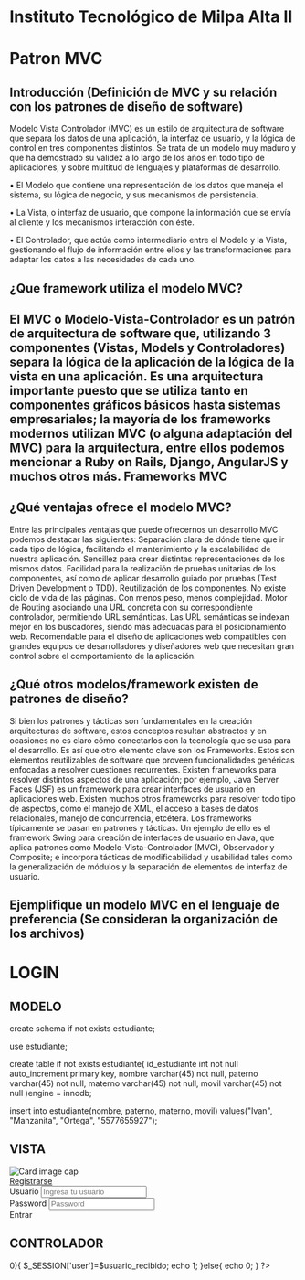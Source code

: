 <h1>Instituto Tecnológico de Milpa Alta ll
  
<h1>Patron MVC</h1>

<h2>Introducción (Definición de MVC y su relación con los patrones de diseño de software)</h2>

Modelo Vista Controlador (MVC) es un estilo de arquitectura de software que separa los datos de una aplicación, la interfaz de usuario, y la lógica de control en tres componentes distintos.
Se trata de un modelo muy maduro y que ha demostrado su validez a lo largo de los años en todo tipo de aplicaciones, y sobre multitud de lenguajes y plataformas de desarrollo.

•	El Modelo que contiene una representación de los datos que maneja el sistema, su lógica de negocio, y sus mecanismos de persistencia.

•	La Vista, o interfaz de usuario, que compone la información que se envía al cliente y los mecanismos interacción con éste.

•	El Controlador, que actúa como intermediario entre el Modelo y la Vista, gestionando el flujo de información entre ellos y las transformaciones para adaptar los datos a las necesidades de cada uno.

<h2>¿Que framework utiliza el modelo MVC?<h2>
  
  El MVC o Modelo-Vista-Controlador es un patrón de arquitectura de software que, utilizando 3 componentes (Vistas, Models y Controladores) separa la lógica de la aplicación de la lógica de la vista en una aplicación. Es una arquitectura importante puesto que se utiliza tanto en componentes gráficos básicos hasta sistemas empresariales; la mayoría de los frameworks modernos utilizan MVC (o alguna adaptación del MVC) para la arquitectura, entre ellos podemos mencionar a Ruby on Rails, Django, AngularJS y muchos otros más.
Frameworks MVC


<h2>¿Qué ventajas ofrece el modelo MVC?</h2>

Entre las principales ventajas que puede ofrecernos un desarrollo MVC podemos destacar las siguientes:
Separación clara de dónde tiene que ir cada tipo de lógica, facilitando el mantenimiento y la escalabilidad de nuestra aplicación.
Sencillez para crear distintas representaciones de los mismos datos.
Facilidad para la realización de pruebas unitarias de los componentes, así como de aplicar desarrollo guiado por pruebas (Test Driven Development o TDD).
Reutilización de los componentes.
No existe ciclo de vida de las páginas. Con menos peso, menos complejidad.
Motor de Routing asociando una URL concreta con su correspondiente controlador, permitiendo URL semánticas. Las URL semánticas se indexan mejor en los buscadores, siendo más adecuadas para el posicionamiento web.
Recomendable para el diseño de aplicaciones web compatibles con grandes equipos de desarrolladores y diseñadores web que necesitan gran control sobre el comportamiento de la aplicación.

<h2>¿Qué otros modelos/framework existen de patrones de diseño? </h2>

Si bien los patrones y tácticas son fundamentales en la creación arquitecturas de software, estos conceptos resultan abstractos y en ocasiones no es claro cómo conectarlos con la tecnología que se usa para el desarrollo. Es así que otro elemento clave son los Frameworks. Estos son elementos reutilizables de software que proveen funcionalidades genéricas enfocadas a resolver cuestiones recurrentes. Existen frameworks para resolver distintos aspectos de una aplicación; por ejemplo, Java Server Faces (JSF) es un framework para  crear interfaces de usuario en aplicaciones web. Existen muchos otros frameworks para resolver todo tipo de aspectos, como el manejo de XML, el acceso a bases de datos relacionales, manejo de concurrencia, etcétera.
Los frameworks típicamente se basan en patrones y tácticas. Un ejemplo de ello es el framework Swing para creación de interfaces de usuario en Java, que aplica patrones como Modelo-Vista-Controlador (MVC), Observador y Composite; e incorpora tácticas de modificabilidad y usabilidad tales como la generalización de módulos y la separación de elementos de interfaz de usuario.

<h2>Ejemplifique un modelo MVC en el lenguaje de preferencia (Se consideran la organización de los archivos)</h2>

<h1>LOGIN</h1>

<h2>MODELO</h2>

create schema if not exists estudiante;

use estudiante;

create table if not exists estudiante(
  id_estudiante int not null auto_increment primary key,
  nombre varchar(45) not null, 
  paterno varchar(45) not null, 
  materno varchar(45) not null, 
  movil varchar(45) not null
)engine =  innodb;

insert into estudiante(nombre, paterno, materno, movil) values("Ivan", "Manzanita", "Ortega", "5577655927");

<h2>VISTA</h2>

<!DOCTYPE html>
<html lang="en">
<head>
  <meta charset="UTF-8">
  <meta name="viewport" content="width=device-width, initial-scale=1.0">
  <title>Document</title>
  <link rel="stylesheet" href="css/bootstrap4/bootstrap.css">
  <link rel="stylesheet" href="css/sweetalert2/sweetalert2.min.css">
</head>
<body>

<div class="container">
      <div class="row mt-5">
      <div class="col-sm-4"></div>
        <div class="col-sm-4  mt-5">
          <div class="card" style="width: 18rem;">
            <img class="card-img-top" src="img/error_capa_8.png" alt="Card image cap">
            <div class="card-body">
              <form>
                <div class="form-group d-flex justify-content-end">
                  <a class="badge badge-light" href="view/registro.php">Registrarse</a>
                </div>
                <div class="form-group">
                  <label for="mi_usuario">Usuario</label>
                  <input type="text" class="form-control" id="mi_usuario" placeholder="Ingresa tu usuario">
                </div>
                <div class="form-group">
                  <label for="mi_password">Password</label>
                  <input type="password" class="form-control" id="mi_password" placeholder="Password">
                </div>
                <div class="form-check d-flex justify-content-end">
                  <!-- <button type="submit" class="btn btn-dark">Entrar</button> -->
                  <span class="btn btn-dark" id="btn_entrar_al_sistema">Entrar</span>
                </div>
              </form>
            </div>
          </div>
        </div>
        <div class="col-sm-4"></div>
      </div>
    </div>



<h2>CONTROLADOR</h2>

<?php 

  session_start();
  require_once "conexion.php";

  $objeto_conexion = conexion();

  $usuario_recibido = $_POST['usuario'];
  $password_recibido = sha1($_POST['password']);

  $query_de_busqueda = "SELECT * FROM usuarios WHERE usuario='$usuario_recibido' and password='$password_recibido'";

  $resultado_del_query= mysqli_query($objeto_conexion, $query_de_busqueda);

  if(mysqli_num_rows($resultado_del_query) > 0){
    $_SESSION['user']=$usuario_recibido;
    echo 1;
  }else{
    echo 0;
  }
  
?>










